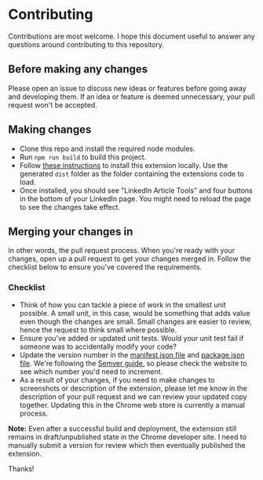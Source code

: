 # Contributing

Contributions are most welcome. I hope this document useful to answer any questions around contributing to this repository.

## Before making any changes

Please open an issue to discuss new ideas or features before going away and developing them. If an idea or feature is deemed unnecessary, your pull request won't be accepted.

## Making changes

- Clone this repo and install the required node modules.
- Run `npm run build` to build this project.
- Follow [these instructions](https://superuser.com/a/247654) to install this extension locally. Use the generated `dist` folder as the folder containing the extensions code to load.
- Once installed, you should see "LinkedIn Article Tools" and four buttons in the bottom of your LinkedIn page. You might need to reload the page to see the changes take effect.

## Merging your changes in

In other words, the pull request process. When you're ready with your changes, open up a pull request to get your changes merged in. Follow the checklist below to ensure you've covered the requirements.

### Checklist

- Think of how you can tackle a piece of work in the smallest unit possible. A small unit, in this case, would be something that adds value even though the changes are small. Small changes are easier to review, hence the request to think small where possible.
- Ensure you've added or updated unit tests. Would your unit test fail if someone was to accidentally modify your code?
- Update the version number in the [manifest.json file](https://github.com/ClydeDz/linkedin-article-tools-chrome-extension/blob/main/src/manifest.json#L5) and [package.json file](https://github.com/ClydeDz/linkedin-article-tools-chrome-extension/blob/main/package.json#L3). We're following the [Semver guide](https://semver.org/), so please check the website to see which number you'd need to increment.
- As a result of your changes, if you need to make changes to screenshots or description of the extension, please let me know in the description of your pull request and we can review your updated copy together. Updating this in the Chrome web store is currently a manual process.

**Note:** Even after a successful build and deployment, the extension still remains in draft/unpublished state in the Chrome developer site. I need to manually submit a version for review which then eventually published the extension.

Thanks!
